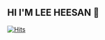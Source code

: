 ## HI  I'M  LEE HEESAN  👋

[![Hits](https://hits.seeyoufarm.com/api/count/incr/badge.svg?url=https%3A%2F%2Fgithub.com%2FLee-heesan&count_bg=%23AAA4D5&title_bg=%238979DD&icon=&icon_color=%23E7E7E7&title=hits&edge_flat=false)](https://hits.seeyoufarm.com)
<!--
**Lee-heesan/Lee-heesan** is a ✨ _special_ ✨ repository because its `README.md` (this file) appears on your GitHub profile.

Here are some ideas to get you started:

- 🔭 I’m currently working on ...
- 🌱 I’m currently learning ...
- 👯 I’m looking to collaborate on ...
- 🤔 I’m looking for help with ...
- 💬 Ask me about ...
- 📫 How to reach me: ...
- 😄 Pronouns: ...
- ⚡ Fun fact: ...
-->
